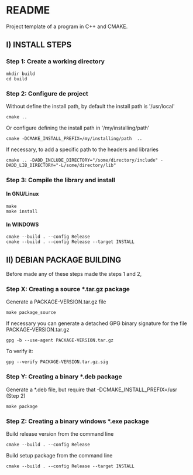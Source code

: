 # README

Project template of a program in C++ and CMAKE.

## I) INSTALL STEPS

### Step 1: Create a working directory

	mkdir build
	cd build

### Step 2: Configure de project
Without define the install path, by default the install path is  '/usr/local'

	cmake ..

Or configure defining the install path in '/my/installing/path'

	cmake -DCMAKE_INSTALL_PREFIX=/my/installing/path  ..

If necessary, to add a specific path to the headers and libraries

	cmake .. -DADD_INCLUDE_DIRECTORY="/some/directory/include" -DADD_LIB_DIRECTORY="-L/some/directory/lib"

### Step 3: Compile the library and install
	
#### In GNU/Linux

	make
	make install

#### In WINDOWS

	cmake --build . --config Release
	cmake --build . --config Release --target INSTALL


## II) DEBIAN PACKAGE BUILDING
Before made any of these steps made the steps 1 and 2, 

### Step X: Creating a source *.tar.gz package
Generate a PACKAGE-VERSION.tar.gz file

	make package_source

If necessary you can generate a detached GPG binary signature for the file PACKAGE-VERSION.tar.gz
	
	gpg -b --use-agent PACKAGE-VERSION.tar.gz
	
To verify it:

	gpg --verify PACKAGE-VERSION.tar.gz.sig
### Step Y: Creating a binary *.deb package
Generate a *.deb file, but require that -DCMAKE_INSTALL_PREFIX=/usr (Step 2)

	make package
	
	
### Step Z: Creating a binary windows *.exe package

Build release version from the command line

	cmake --build . --config Release


Build setup package from the command line

	
	cmake --build . --config Release --target INSTALL


